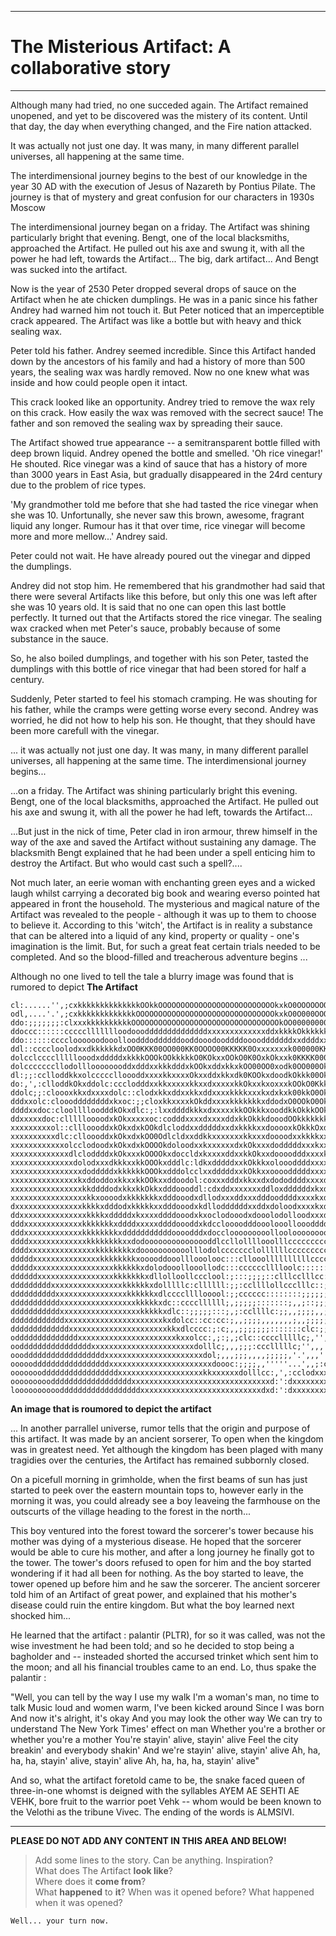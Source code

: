 ------------------------------------
# The Misterious Artifact: A collaborative story
------------------------------------

Although many had tried, no one succeded again. The Artifact remained unopened, and yet to be discovered was the mistery of its content. 
Until that day, the day when everything changed, and the Fire nation attacked. 

It was actually not just one day. It was many, in many different parallel universes, all happening at the same time. 

The interdimensional journey begins to the best of our knowledge in the year 30 AD with the execution of Jesus of Nazareth by Pontius Pilate. The journey is that of mystery and great confusion for our characters in 1930s Moscow 

The interdimensional journey began on a friday. 
The Artifact was shining particularly bright that evening.
Bengt, one of the local blacksmiths, approached the Artifact.
He pulled out his axe and swung it, with all the power he had left, towards the Artifact...
The big, dark artifact...
And Bengt was sucked into the artifact.

Now is the year of 2530
Peter dropped several drops of sauce on the Artifact when he ate chicken dumplings. He was in a panic since his father Andrey had warned him not touch it. But Peter noticed that an imperceptible crack appeared. The Artifact was like a bottle but with heavy and thick sealing wax. 

Peter told his father. Andrey seemed incredible. Since this Artifact handed down by the ancestors of his family and had a history of more than 500 years, the sealing wax was hardly removed. Now no one knew what was inside and how could people open it intact. 

This crack looked like an opportunity. Andrey tried to remove the wax rely on this crack. How easily the wax was removed with the secrect sauce! The father and son removed the sealing wax by spreading their sauce.

The Artifact showed  true appearance -- a semitransparent bottle filled with deep brown liquid. Andrey opened the bottle and smelled. 'Oh rice vinegar!' He shouted. Rice vinegar was a kind of sauce that has a history of more than 3000 years in East Asia, but gradually disappeared in the 24rd century due to the problem of rice types.

'My grandmother told me before that she had tasted the rice vinegar when she was 10. Unfortunally, she never saw this brown, awesome, fragrant liquid any longer. Rumour has it that over time, rice vinegar will become more and more mellow...' Andrey said.

Peter could not wait. He have already poured out the vinegar and dipped the dumplings.

Andrey did not stop him. He remembered that his grandmother had said that there were several Artifacts like this before, but only this one was left after she was 10 years old. It is said that no one can open this last bottle perfectly.  It turned out that the Artifacts stored the rice vinegar. The sealing wax cracked when met Peter's sauce, probably because of some substance in the sauce.

So, he also boiled dumplings, and together with his son Peter,  tasted the dumplings with this bottle of rice vinegar that had been stored for half a century.

Suddenly, Peter started to feel his stomach cramping. He was shouting for his father, while the cramps were getting worse every second. Andrey was worried, he did not how to help his son. He thought, that they should have been more carefull with the vinegar.

... it was actually not just one day. It was many, in many
different parallel universes, all happening at the same time.
The interdimensional journey begins...

...on a friday. The Artifact was shining particularly bright this evening.
Bengt, one of the local blacksmiths, approached the Artifact.
He pulled out his axe and swung it, with all the power he had left, towards the Artifact...


...But just in the nick of time, Peter clad in iron armour, threw himself in the way of the axe and saved the Artifact without sustaining any damage. The blacksmith Bengt explained that he had been under a spell enticing him to destroy the Artifact. But who would cast such a spell?....

Not much later, an eerie woman with enchanting green eyes and a wicked laugh whilst carrying a decorated big book and wearing everso pointed hat appeared in front the household. The mysterious and magical nature of the Artifact was revealed to the people - although it was up to them to choose to believe it. According to this 'witch', the Artifact is in reality a substance that can be altered into a liquid of any kind, property or quality - one's imagination is the limit. But, for such a great feat certain trials needed to be completed. And so the blood-filled and treacherous adventure begins ...

Although no one lived to tell the tale a blurry image was found that is rumored to depict **The Artifact** 
```
cl:......'',;cxkkkkkkkkkkkkkkOOkkOOOOOOOOOOOOOOOOOOOOOOOOOOkxkO0OOOOOOOOOOOOOOOOOOOOOOOOOOOOOOOOkkkkkkkkkd:,'''''.'''cxd
odl,....'.',;cxkkkkkkkkkkkkkOOOOOOOOOOOOOOOOOOOOOOOOOOOOOOOkxkO0O000OOOOOOOOOOOOOOOOOOOOOOOOOOOOkkkkkkkkxxl,''....'.'lxx
ddo:;;;;;;;:clxxxkkkkkkkkkkOOOOOOOOOOOOOOOOOOOOOOOOOOOOOOOOOkOO0000000000000000000000OOO00OOOOOOOOOkkkkkxxo:;;;;,;;;:oxx
ddoccc::::::cccccllllllloodoooddddddddddddddxxxxxxxxxxxxxddxkkkkOkkkkkkkkkkxkkkxxxxxkxxxxxxddddddoooollllcccc::::::ccldx
ddo::::::ccccloooooodooolloodddoddddddooddooodooddddoooodddddddxxddddxxdxxddxdddddddddddddxxdddoolldddooooolcccccc:::ldx
ddl::ccccloolodxxdkkkkkkdxOO0KKK00OO000KK0OOOO00KKKKK0Oxxxxxxxk000000KKKXXXXXK0OKXKKKKXK0O0KXXKOkddkOkxxkxdoollllolloxxx
dolcclcccclllllooodxdddddxkkkkOOOkOOkkkkkO0KOkxxOOkO0K0OxkOkxxk0KKKK000O00000KXK00KK0O0KK0000KOkkxodkkxxddddooollooodxxx
dolcccccccllodollloooooooddxdddxxkkkdddxkOOkxddxkkxkOO00OO0xodk0OO000OkkOOkkkOO00O00OkkO0O0KOxxdddloxxxxollollllllcc::cd
dl:;;:cclloddkkxolccccclloooddxxxxkkxxxxOkxxddxkkxdk0KOOkxdoodkOkkk00OkOOOOkOOkkO00OkkO0OkOOkxkxooooolcc:cclloxxkkl;;,cx
do:,',:clloddkOkxddolc:ccclodddxxkkxxxxxkkxxdxxxxxkkOkxxkxoxxxkOOkO0Kkk0OkOOO0OkkOOOOOOOkO0OkkOkdolc::cldxkOxx00ko:;;cdx
ddolc;;:cloooxkkxdxxxxdolc::clodxkkxddxxkkxddxxxxkkkkxxxkxdxkxk00kkO0OkOOOOOO00OOOO0OkkkkO00kxdolclodxk00O0KKOkxc;;codxx
dddxxolc:cloooddddddddxkxoc:;;cloxkkxxxxkOkddxxxxkkkkkkkxddodxO0OOkO0OkkOOOO00OO0000OkkkkOOOxollloxkOO0K0kk00kl::ldxxxdd
ddddxxdoc:cloolllloodddkOkxdlc:;:lxxddddkkkxdxxxxxkkOOkkkxooddkkOkkkOOkxkOOkO0OO00OkkkkkkkxollodkOOO0KKXK0OOxl:cdxxxxxxd
ddxxxxxdoc:cllllloooodxkOkxxxxxoc:codddxxxxdxxxxddxkkOkkkdooodOOkkkkkkkxkkkkkO00OOOOkOOxdolodkO00KKKKKK00KOdc:ldxxxxxxxx
xxxxxxxxxol::cllloooddxkOkxdxkOOkdlcloddxxdddddxxdxkkkkxxdooooxkOkkkOxdxkkkkkkkOOkOOkkdooodOKXXXXXK00KK0Okoccodxxxxxxxxd
xxxxxxxxxxdlc:clloooddxkOkxdxkOO0OdlcldxxddkkxxxxxxxkkxxxdoooodxxkkkkxxkxxkxxkOkkOOkxollodkOKKKKKKKKK000kl:coxxxxxxxxxxd
xxxxxxxxxxxxolcclodoodxkOkxdxkOOOOkdoloodxxkxxxxxxdxkOkxxxdodddddxxxkxxkxxxxxk0OkOOxolodxxxxk00Okkkkkkxdlcldxxxxxxxxxxdd
xxxxxxxxxxxxxdlcloddddxkOkxxxkOOOOkxdoccldxkxxxxddxxkkOkxxdoooodddxxxxkkdddxxxkOOxooodk0kxxdxkOOkkxxxdolcldxxxxxxxxxxddd
xxxxxxxxxxxxxxdolodxxxdkkkxxkkOOOkxdddlc:ldkxdddddxxkOkkkxoloooddddxxxxxdddddxkkdolox00000OkkkkkOOOOkoclodxxxxxxxxxxxddd
xxxxxxxxxxxxxxxxdodddddxkkkkkkOOOkxdddolcclxxdddddxxkOkkxxoooodddddxxxxdxxdddddollok0000000OOkdoddxxolldxxxxxxxxxxxxxddd
xxxxxxxxxxxxxxxkxddoddoxkkxxkkOOkxxddoodol:coxxxdddxkkxxdxdododdddxxxxddxxddddlllokOOOOOOOkkxddddddolldxxxxxxxxxxxxxxddd
xxxxxxxxxxxxxxxxkkddddodxkkxkkOkkxdddoooddl:cdxddxxxxxxxddloxddddddxkxddxdddolccoxkkkkkkxdooddddddolodxxxxxxxxxxxxxxdddd
xxxxxxxxxxxxxxxxxkkxoooodxkkkkkkkxdddooodxdllodxxxddxxxdddooddddxxxxkxdddooolccoxxxxdddddddoooddolldxxxxxxxxxxxxxxxxdddd
dxxxxxxxxxxxxxxxkkkkxdddodxkkkkkxxdddooodxkdlloddddddxxddxdoloodxxxxkxddddolcclodddolodddddddddolodxxxxxxxxxxxxxxxdddddd
ddxxxxxxxxxxxxxxxkkkkxdddddxkxxxxddddooodxkxoclodooodxdooolodolloodxxxdddolcclooooddolooooodddooodxkxxxxxxxxxxxxxddddddd
dddxxxxxxxxxxxxxkkkkkkkxddddxxxxxddddoooddxkdccloooodddooolooollooodddddolcclooooddddoodddoooooodxkxxxxxxxxxxxxxdddddddd
dddxxxxxxxxxxxxxkkkkkkkkxdddddddddddoooodddxdocclooooooooollooloooooooolllllodoloddddddddddoolodxxxxxxxxxxxxxxxddddddddd
ddddxxxxxxxxxxxxxkkkkkkkkxxdodooooooooooooooddlccllollllooolllcccccccccclloloddoloddddddddollodxkxxxxxxxxxxxxxdddddddddd
ddddxxxxxxxxxxxxxxxkkkkkkkkxdooooooooooolllodolccccccclollllllccccccccccclloodddoloddddddolloxkkkxxxxxxxxxxxxddddddddddd
dddddxxxxxxxxxxxxxxxkkkkkkkkxooooddooolllooolooc:::cllooollllllllllccccccclooooddoloddooolloxkxxxxxxxxxxxxxxdddddddddddd
dddddxxxxxxxxxxxxxxxxxxkkkkkkxdolodooollooollodc:::cccccclllloolc::::::ccloooooooolclolccloxkxxxxxxxxxxxxxxdddddddddddoo
ddddddxxxxxxxxxxxxxxxxxkkkkkkkxdllolloollccclool:;:::;;;;::clllcclllcc::coddddollollllccloxkxxxxxxxxxxxxxdddddddddddddoo
dddddddddxxxxxxxxxxxxxxxxkkkkkkxdolllllc:cllllll:;;:ccllllollccclllc::;:cldxdlllllllcc:cdxxxxxxxxxxxxxxxdddddddddddddooo
ddddddddddxxxxxxxxxxxxxxxxkkkkkkxdlccccllllooool:;;cccccc::::::::;;;;;;;clodoolllll:;;cdxxxxxxxxxxxxxxxxddddddddddddoooo
dddddddddddxxxxxxxxxxxxxxxxxkkkkkxdc::ccccllllll;,;;;;;:::::::;,,;::;;;;:ccc::::;;;;;cdxxxxxxxxxxxxxxxxddddddddddddooooo
dddddddddddxxxxxxxxxxxxxxxxxxkkkkkxdlc::;;;;;:::;,;:ccllllc:;;,,;;;;,,;;:::;;::;;;;:ldxxxxxxxxxxxxxxxxdddddddddddooooooo
ddddddddddddxxxxxxxxxxxxxxxxxxxxxxkxdolcc::cc:cc:;,,;;;;,,,,,,,;,,;;;;;::c:::::::::lxxxxxxxxxxxxxxxxxxdddddddddddooooooo
dddddddddddddxxxxxxxxxxxxxxxxxxxxxxkkxdlcccc:;:c;,,;;;;;;;:::::::clc:;;:;;,,,;:c:coxxxxxxxxxxxxxxxxxxdddddddddddoooooooo
oddddddddddddddxxxxxxxxxxxxxxxxxxxxxxkxxolcc:,;:;,;clc::cccclllllc;,'',;;;;;:::cldxxxxxxxxxxxxxxxdxxdddddddddddddooooooo
ooddddddddddddddddxxxxxxxxxxxxxxxxxxxxxxxdolllc;,,,;;;:ccclllllc;'',,,'',;:::cldxxxxxxxxxxxxxddddddddddddddddddddooooooo
oooddddddddddddddddddxxxxxxxxxxxxxxxxxxxxxxdol;,,,;;;,,,,;;;;;,'.',,,''',cloodxxxxxxxxdddxxdddddddddddddddddddddoooooool
ooooodddddddddddddddddxxxxxxxxxxxxxxxxxxxxxxxdoooc:;;;;,,'''''...',,;:cldxxxxxxxxxxxxdddddddddddddddddddddddddoooooooool
ooooooodddddddddddddddddxxxxxxxxxxxxxxxxxxxkkxxxxxxdolllcc:,',:cclodxxxxxxxxxxxxxxxxxxdddddddddddddddddddddddooooooooool
oooooooooddddddddddddddddddxxxxxxxxxxxxxxxxxxxxxxxxxxxxxxxd:':dxxxxxxxxxxxxxxxxxxxxxxxxxdddddddddddddddddddooooooooooool
looooooooooddddddddddddddddddxxxxxxxxxxxxxxxxxxxxxxxxxxxdxd:':dxxxxxxxxxxxxxxxxxxxxxxxxxxdddddddddddddddooooooooooooolll
```
__An image that is roumored to depict the artifact__

... In another parrallel universe, rumor tells that the origin and purpose of this artifact.
It was made by an ancient sorserer, To open when the kingdom was in greatest need.
Yet although the kingdom has been plaged with many tragidies over the centuries,
the Artifact has remained subbornly closed.

On a picefull morning in grimholde, when the first beams of sun has just started to peek over 
the eastern mountain tops to, however early in the morning it was, you could already see
a boy leaveing the farmhouse on the outscurts of the village heading to the
forest in the north...

This boy ventured into the forest toward the sorcerer's tower because his mother was dying of a mysterious disease. He hoped that the sorcerer would be able to cure his mother,
and after a long journey he finally got to the tower. The tower's doors refused to open for him and the boy started wondering if it had all been for nothing. As the boy started to leave, the 
tower opened up before him and he saw the sorcerer. The ancient sorcerer told him of an Artifact of great power, and explained that his mother's disease could ruin the entire kingdom. But what the boy
learned next shocked him...

He learned that the artifact : palantir (PLTR), for so it was called, was not the wise investment he had been told; and so he decided to stop being a bagholder and -- 
insteaded shorted the accursed trinket which sent him to the moon; and all his financial troubles came to an end. Lo, thus spake the palantir : 

"Well, you can tell by the way I use my walk
I'm a woman's man, no time to talk
Music loud and women warm, I've been kicked around
Since I was born
And now it's alright, it's okay
And you may look the other way
We can try to understand
The New York Times' effect on man
Whether you're a brother or whether you're a mother
You're stayin' alive, stayin' alive
Feel the city breakin' and everybody shakin'
And we're stayin' alive, stayin' alive
Ah, ha, ha, ha, stayin' alive, stayin' alive
Ah, ha, ha, ha, stayin' alive"

And so, what the artifact foretold came to be, the snake faced queen of three-in-one whomst is deigned with the syllables AYEM AE SEHTI AE VEHK, bore fruit to the warrior poet Vehk -- whom would be been known to the Velothi as the tribune Vivec. The ending of the words is ALMSIVI.

---------------------------------------------------------------
**PLEASE DO NOT ADD ANY CONTENT IN THIS AREA AND BELOW!**

>  Add some lines to the story. Can be anything. Inspiration?  
>  What does The Artifact **look like**?  
>  Where does it **come from**?  
>  What **happened** to **it**? 
>  When was it opened before? 
>  What happened when it was opened?

`Well... your turn now.`
